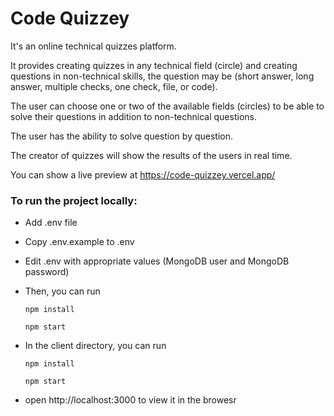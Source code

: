 # Code Quizzey

It's an online technical quizzes platform.

It provides creating quizzes in any technical field (circle) and creating questions in non-technical skills, the question may be (short answer, long answer, multiple checks, one check, file, or code).

The user can choose one or two of the available fields (circles) to be able to solve their questions in addition to non-technical questions.

The user has the ability to solve question by question.

The creator of quizzes will show the results of the users in real time.

You can show a live preview at https://code-quizzey.vercel.app/

### To run the project locally:

- Add .env file

- Copy .env.example to .env

- Edit .env with appropriate values (MongoDB user and MongoDB password)

- Then, you can run

  `npm install`

  `npm start`

- In the client directory, you can run

  `npm install`

  `npm start`

- open http://localhost:3000 to view it in the browesr